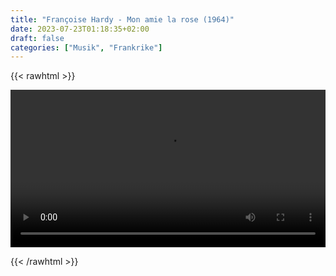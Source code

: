 ```yaml
---
title: "Françoise Hardy - Mon amie la rose (1964)"
date: 2023-07-23T01:18:35+02:00
draft: false
categories: ["Musik", "Frankrike"]
---
```


{{< rawhtml >}} 

<video width=100% controls autoplay>
    <source src="/videos/mon-amie-la-rose.mp4#t=0" type="video/mp4">
    Your browser does not support the video tag.  
</video>

{{< /rawhtml >}}
